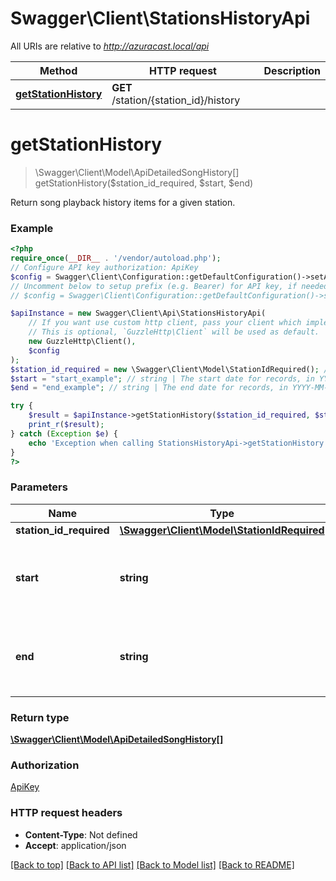 # Swagger\Client\StationsHistoryApi

All URIs are relative to *http://azuracast.local/api*

Method | HTTP request | Description
------------- | ------------- | -------------
[**getStationHistory**](StationsHistoryApi.md#getstationhistory) | **GET** /station/{station_id}/history | 

# **getStationHistory**
> \Swagger\Client\Model\ApiDetailedSongHistory[] getStationHistory($station_id_required, $start, $end)



Return song playback history items for a given station.

### Example
```php
<?php
require_once(__DIR__ . '/vendor/autoload.php');
// Configure API key authorization: ApiKey
$config = Swagger\Client\Configuration::getDefaultConfiguration()->setApiKey('X-API-Key', 'YOUR_API_KEY');
// Uncomment below to setup prefix (e.g. Bearer) for API key, if needed
// $config = Swagger\Client\Configuration::getDefaultConfiguration()->setApiKeyPrefix('X-API-Key', 'Bearer');

$apiInstance = new Swagger\Client\Api\StationsHistoryApi(
    // If you want use custom http client, pass your client which implements `GuzzleHttp\ClientInterface`.
    // This is optional, `GuzzleHttp\Client` will be used as default.
    new GuzzleHttp\Client(),
    $config
);
$station_id_required = new \Swagger\Client\Model\StationIdRequired(); // \Swagger\Client\Model\StationIdRequired | 
$start = "start_example"; // string | The start date for records, in YYYY-MM-DD format.
$end = "end_example"; // string | The end date for records, in YYYY-MM-DD format.

try {
    $result = $apiInstance->getStationHistory($station_id_required, $start, $end);
    print_r($result);
} catch (Exception $e) {
    echo 'Exception when calling StationsHistoryApi->getStationHistory: ', $e->getMessage(), PHP_EOL;
}
?>
```

### Parameters

Name | Type | Description  | Notes
------------- | ------------- | ------------- | -------------
 **station_id_required** | [**\Swagger\Client\Model\StationIdRequired**](../Model/.md)|  |
 **start** | **string**| The start date for records, in YYYY-MM-DD format. | [optional]
 **end** | **string**| The end date for records, in YYYY-MM-DD format. | [optional]

### Return type

[**\Swagger\Client\Model\ApiDetailedSongHistory[]**](../Model/ApiDetailedSongHistory.md)

### Authorization

[ApiKey](../../README.md#ApiKey)

### HTTP request headers

 - **Content-Type**: Not defined
 - **Accept**: application/json

[[Back to top]](#) [[Back to API list]](../../README.md#documentation-for-api-endpoints) [[Back to Model list]](../../README.md#documentation-for-models) [[Back to README]](../../README.md)

